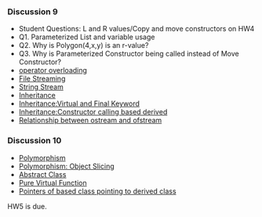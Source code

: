 ### Discussion 9
- Student Questions: L and R values/Copy and move constructors on HW4
- Q1. Parameterized List and variable usage
- Q2. Why is Polygon(4,x,y) is an r-value? 
- Q3. Why is Parameterized Constructor being called instead of Move Constructor? 
- [operator overloading](https://github.com/nikunjsanghai/Intermediate_Programming_Cplusplus/blob/main/Week3/operator_overloading.md) 
- [File Streaming](https://github.com/nikunjsanghai/Intermediate_Programming_Cplusplus/blob/main/Week1/file_streaming.md) 
- [String Stream](https://github.com/nikunjsanghai/Intermediate_Programming_Cplusplus/blob/main/Week5/string_stream.md)
- [Inheritance](https://github.com/nikunjsanghai/Intermediate_Programming_Cplusplus/blob/main/Week4/Inheritance.md)
- [Inheritance:Virtual and Final Keyword](https://github.com/nikunjsanghai/Intermediate_Programming_Cplusplus/blob/main/Week4/Virtual_and_final_keyword.md)
- [Inheritance:Constructor calling based derived](https://github.com/nikunjsanghai/Intermediate_Programming_Cplusplus/blob/main/Week4/constructor_calling_base_derived.md)
- [Relationship between ostream and ofstream](https://cplusplus.com/reference/ios/)
### Discussion 10
- [Polymorphism](https://github.com/nikunjsanghai/Intermediate_Programming_Cplusplus/blob/main/Week5/Polymorphism.md)
- [Polymorphism: Object Slicing](https://github.com/nikunjsanghai/Intermediate_Programming_Cplusplus/blob/main/Week5/Object_Slicing.md)
- [Abstract Class](https://github.com/nikunjsanghai/Intermediate_Programming_Cplusplus/blob/main/Week4/abstract_class.md)
- [Pure Virtual Function](https://github.com/nikunjsanghai/Intermediate_Programming_Cplusplus/blob/main/Week4/pure_virtual_functions.md) 
- [Pointers of based class pointing to derived class](https://github.com/nikunjsanghai/Intermediate_Programming_Cplusplus/blob/main/Week5/Pointer_of_base_class_pointing_to_derived_class.md)

HW5 is due.
